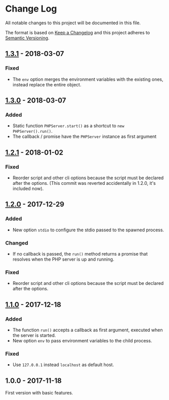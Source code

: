 # Change Log

All notable changes to this project will be documented in this file.

The format is based on [Keep a Changelog](http://keepachangelog.com/) 
and this project adheres to [Semantic Versioning](http://semver.org/).

## [1.3.1] - 2018-03-07

### Fixed

- The `env` option merges the environment variables with the existing ones, instead replace the entire object.

## [1.3.0] - 2018-03-07

### Added

- Static function `PHPServer.start()` as a shortcut to `new PHPServer().run()`.
- The callback / promise have the `PHPServer` instance as first argument

## [1.2.1] - 2018-01-02

### Fixed

- Reorder script and other cli options because the script must be declared after the options. (This commit was reverted accidentally in 1.2.0, it's included now).

## [1.2.0] - 2017-12-29

### Added

- New option `stdio` to configure the stdio passed to the spawned process.

### Changed

- If no callback is passed, the `run()` method returns a promise that resolves when the PHP server is up and running.

### Fixed

- Reorder script and other cli options because the script must be declared after the options.

## [1.1.0] - 2017-12-18

### Added

- The function `run()` accepts a callback as first argument, executed when the server is started.
- New option `env` to pass environment variables to the child process.

### Fixed

- Use `127.0.0.1` instead `localhost` as default host.

## 1.0.0 - 2017-11-18

First version with basic features.

[1.3.1]: https://github.com/oscarotero/php-server-manager/compare/v1.3.0...v1.3.1
[1.3.0]: https://github.com/oscarotero/php-server-manager/compare/v1.2.1...v1.3.0
[1.2.1]: https://github.com/oscarotero/php-server-manager/compare/v1.2.0...v1.2.1
[1.2.0]: https://github.com/oscarotero/php-server-manager/compare/v1.1.0...v1.2.0
[1.1.0]: https://github.com/oscarotero/php-server-manager/compare/v1.0.0...v1.1.0
